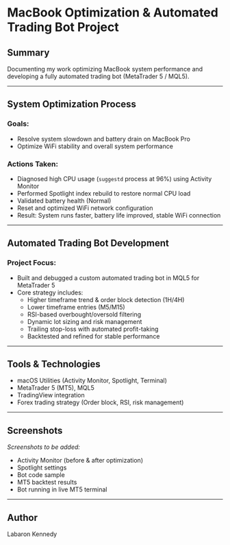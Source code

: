 # MacBook Optimization & Automated Trading Bot Project

## Summary
Documenting my work optimizing MacBook system performance and developing a fully automated trading bot (MetaTrader 5 / MQL5).

---

## System Optimization Process

### Goals:
- Resolve system slowdown and battery drain on MacBook Pro
- Optimize WiFi stability and overall system performance

### Actions Taken:
- Diagnosed high CPU usage (`suggestd` process at 96%) using Activity Monitor
- Performed Spotlight index rebuild to restore normal CPU load
- Validated battery health (Normal)
- Reset and optimized WiFi network configuration
- Result: System runs faster, battery life improved, stable WiFi connection

---

## Automated Trading Bot Development

### Project Focus:
- Built and debugged a custom automated trading bot in MQL5 for MetaTrader 5
- Core strategy includes:
    - Higher timeframe trend & order block detection (1H/4H)
    - Lower timeframe entries (M5/M15)
    - RSI-based overbought/oversold filtering
    - Dynamic lot sizing and risk management
    - Trailing stop-loss with automated profit-taking
    - Backtested and refined for stable performance

---

## Tools & Technologies
- macOS Utilities (Activity Monitor, Spotlight, Terminal)
- MetaTrader 5 (MT5), MQL5
- TradingView integration
- Forex trading strategy (Order block, RSI, risk management)

---

## Screenshots
_Screenshots to be added:_
- Activity Monitor (before & after optimization)
- Spotlight settings
- Bot code sample
- MT5 backtest results
- Bot running in live MT5 terminal

---

## Author
Labaron Kennedy
